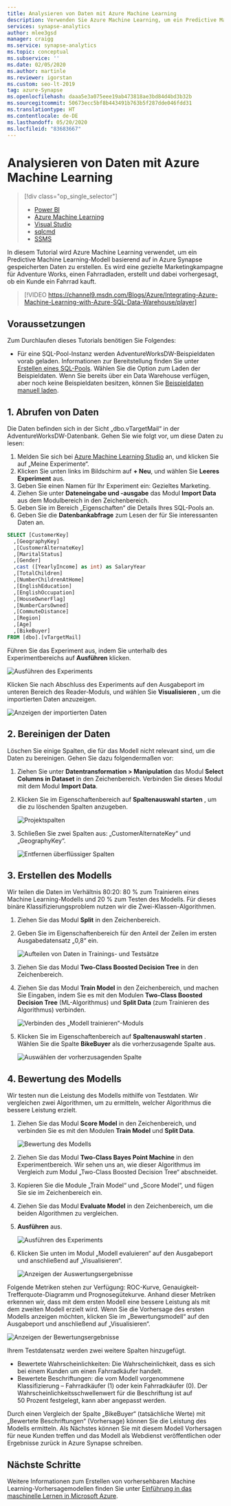```yaml
---
title: Analysieren von Daten mit Azure Machine Learning
description: Verwenden Sie Azure Machine Learning, um ein Predictive Machine Learning-Modell basierend auf in Azure Synapse gespeicherten Daten zu erstellen.
services: synapse-analytics
author: mlee3gsd
manager: craigg
ms.service: synapse-analytics
ms.topic: conceptual
ms.subservice: ''
ms.date: 02/05/2020
ms.author: martinle
ms.reviewer: igorstan
ms.custom: seo-lt-2019
tag: azure-Synapse
ms.openlocfilehash: daaa5e3a075eee19ab473818ae3bd84d4bd3b32b
ms.sourcegitcommit: 50673ecc5bf8b443491b763b5f287dde046fdd31
ms.translationtype: HT
ms.contentlocale: de-DE
ms.lasthandoff: 05/20/2020
ms.locfileid: "83683667"
---
```

# <a name="analyze-data-with-azure-machine-learning"></a>Analysieren von Daten mit Azure Machine Learning
> [!div class="op_single_selector"]
> * [Power BI](sql-data-warehouse-get-started-visualize-with-power-bi.md)
> * [Azure Machine Learning](sql-data-warehouse-get-started-analyze-with-azure-machine-learning.md)
> * [Visual Studio](sql-data-warehouse-query-visual-studio.md)
> * [sqlcmd](../sql/get-started-connect-sqlcmd.md) 
> * [SSMS](sql-data-warehouse-query-ssms.md)
> 
> 

In diesem Tutorial wird Azure Machine Learning verwendet, um ein Predictive Machine Learning-Modell basierend auf in Azure Synapse gespeicherten Daten zu erstellen. Es wird eine gezielte Marketingkampagne für Adventure Works, einen Fahrradladen, erstellt und dabei vorhergesagt, ob ein Kunde ein Fahrrad kauft.

> [!VIDEO https://channel9.msdn.com/Blogs/Azure/Integrating-Azure-Machine-Learning-with-Azure-SQL-Data-Warehouse/player]
> 
> 

## <a name="prerequisites"></a>Voraussetzungen
Zum Durchlaufen dieses Tutorials benötigen Sie Folgendes:

* Für eine SQL-Pool-Instanz werden AdventureWorksDW-Beispieldaten vorab geladen. Informationen zur Bereitstellung finden Sie unter [Erstellen eines SQL-Pools](create-data-warehouse-portal.md). Wählen Sie die Option zum Laden der Beispieldaten. Wenn Sie bereits über ein Data Warehouse verfügen, aber noch keine Beispieldaten besitzen, können Sie [Beispieldaten manuell laden](load-data-from-azure-blob-storage-using-polybase.md).

## <a name="1-get-the-data"></a>1. Abrufen von Daten
Die Daten befinden sich in der Sicht „dbo.vTargetMail“ in der AdventureWorksDW-Datenbank. Gehen Sie wie folgt vor, um diese Daten zu lesen:

1. Melden Sie sich bei [Azure Machine Learning Studio](https://studio.azureml.net/) an, und klicken Sie auf „Meine Experimente“.
2. Klicken Sie unten links im Bildschirm auf **+ Neu**, und wählen Sie **Leeres Experiment** aus.
3. Geben Sie einen Namen für Ihr Experiment ein: Gezieltes Marketing.
4. Ziehen Sie unter **Dateneingabe und -ausgabe** das Modul **Import Data** aus dem Modulbereich in den Zeichenbereich.
5. Geben Sie im Bereich „Eigenschaften“ die Details Ihres SQL-Pools an.
6. Geben Sie die **Datenbankabfrage** zum Lesen der für Sie interessanten Daten an.

```sql
SELECT [CustomerKey]
  ,[GeographyKey]
  ,[CustomerAlternateKey]
  ,[MaritalStatus]
  ,[Gender]
  ,cast ([YearlyIncome] as int) as SalaryYear
  ,[TotalChildren]
  ,[NumberChildrenAtHome]
  ,[EnglishEducation]
  ,[EnglishOccupation]
  ,[HouseOwnerFlag]
  ,[NumberCarsOwned]
  ,[CommuteDistance]
  ,[Region]
  ,[Age]
  ,[BikeBuyer]
FROM [dbo].[vTargetMail]
```

Führen Sie das Experiment aus, indem Sie unterhalb des Experimentbereichs auf **Ausführen** klicken.

![Ausführen des Experiments](./media/sql-data-warehouse-get-started-analyze-with-azure-machine-learning/img1-reader-new.png)

Klicken Sie nach Abschluss des Experiments auf den Ausgabeport im unteren Bereich des Reader-Moduls, und wählen Sie **Visualisieren** , um die importierten Daten anzuzeigen.

![Anzeigen der importierten Daten](./media/sql-data-warehouse-get-started-analyze-with-azure-machine-learning/img3-readerdata-new.png)

## <a name="2-clean-the-data"></a>2. Bereinigen der Daten
Löschen Sie einige Spalten, die für das Modell nicht relevant sind, um die Daten zu bereinigen. Gehen Sie dazu folgendermaßen vor:

1. Ziehen Sie unter **Datentransformation > Manipulation** das Modul **Select Columns in Dataset** in den Zeichenbereich. Verbinden Sie dieses Modul mit dem Modul **Import Data**.
2. Klicken Sie im Eigenschaftenbereich auf **Spaltenauswahl starten** , um die zu löschenden Spalten anzugeben.

   ![Projektspalten](./media/sql-data-warehouse-get-started-analyze-with-azure-machine-learning/img4-projectcolumns-new.png)
3. Schließen Sie zwei Spalten aus: „CustomerAlternateKey“ und „GeographyKey“.

   ![Entfernen überflüssiger Spalten](./media/sql-data-warehouse-get-started-analyze-with-azure-machine-learning/img5-columnselector-new.png)

## <a name="3-build-the-model"></a>3. Erstellen des Modells
Wir teilen die Daten im Verhältnis 80:20: 80 % zum Trainieren eines Machine Learning-Modells und 20 % zum Testen des Modells. Für dieses binäre Klassifizierungsproblem nutzen wir die Zwei-Klassen-Algorithmen.

1. Ziehen Sie das Modul **Split** in den Zeichenbereich.
2. Geben Sie im Eigenschaftenbereich für den Anteil der Zeilen im ersten Ausgabedatensatz „0,8“ ein.

   ![Aufteilen von Daten in Trainings- und Testsätze](./media/sql-data-warehouse-get-started-analyze-with-azure-machine-learning/img6-split-new.png)
3. Ziehen Sie das Modul **Two-Class Boosted Decision Tree** in den Zeichenbereich.
4. Ziehen Sie das Modul **Train Model** in den Zeichenbereich, und machen Sie Eingaben, indem Sie es mit den Modulen **Two-Class Boosted Decision Tree** (ML-Algorithmus) und **Split Data** (zum Trainieren des Algorithmus) verbinden. 

     ![Verbinden des „Modell trainieren“-Moduls](./media/sql-data-warehouse-get-started-analyze-with-azure-machine-learning/img7-train-new.png)
5. Klicken Sie im Eigenschaftenbereich auf **Spaltenauswahl starten** . Wählen Sie die Spalte **BikeBuyer** als die vorherzusagende Spalte aus.

   ![Auswählen der vorherzusagenden Spalte](./media/sql-data-warehouse-get-started-analyze-with-azure-machine-learning/img8-traincolumnselector-new.png)

## <a name="4-score-the-model"></a>4. Bewertung des Modells
Wir testen nun die Leistung des Modells mithilfe von Testdaten. Wir vergleichen zwei Algorithmen, um zu ermitteln, welcher Algorithmus die bessere Leistung erzielt.

1. Ziehen Sie das Modul **Score Model** in den Zeichenbereich, und verbinden Sie es mit den Modulen **Train Model** und **Split Data**.

   ![Bewertung des Modells](./media/sql-data-warehouse-get-started-analyze-with-azure-machine-learning/img9-score-new.png)
2. Ziehen Sie das Modul **Two-Class Bayes Point Machine** in den Experimentbereich. Wir sehen uns an, wie dieser Algorithmus im Vergleich zum Modul „Two-Class Boosted Decision Tree“ abschneidet.
3. Kopieren Sie die Module „Train Model“ und „Score Model“, und fügen Sie sie im Zeichenbereich ein.
4. Ziehen Sie das Modul **Evaluate Model** in den Zeichenbereich, um die beiden Algorithmen zu vergleichen.
5. **Ausführen** aus.

   ![Ausführen des Experiments](./media/sql-data-warehouse-get-started-analyze-with-azure-machine-learning/img10-evaluate-new.png)
6. Klicken Sie unten im Modul „Modell evaluieren“ auf den Ausgabeport und anschließend auf „Visualisieren“.

   ![Anzeigen der Auswertungsergebnisse](./media/sql-data-warehouse-get-started-analyze-with-azure-machine-learning/img11-evalresults-new.png)

Folgende Metriken stehen zur Verfügung: ROC-Kurve, Genauigkeit-Trefferquote-Diagramm und Prognosegütekurve. Anhand dieser Metriken erkennen wir, dass mit dem ersten Modell eine bessere Leistung als mit dem zweiten Modell erzielt wird. Wenn Sie die Vorhersage des ersten Modells anzeigen möchten, klicken Sie im „Bewertungsmodell“ auf den Ausgabeport und anschließend auf „Visualisieren“.

![Anzeigen der Bewertungsergebnisse](./media/sql-data-warehouse-get-started-analyze-with-azure-machine-learning/img12-scoreresults-new.png)

Ihrem Testdatensatz werden zwei weitere Spalten hinzugefügt.

* Bewertete Wahrscheinlichkeiten: Die Wahrscheinlichkeit, dass es sich bei einem Kunden um einen Fahrradkäufer handelt.
* Bewertete Beschriftungen: die vom Modell vorgenommene Klassifizierung – Fahrradkäufer (1) oder kein Fahrradkäufer (0). Der Wahrscheinlichkeitsschwellenwert für die Beschriftung ist auf 50 Prozent festgelegt, kann aber angepasst werden.

Durch einen Vergleich der Spalte „BikeBuyer“ (tatsächliche Werte) mit „Bewertete Beschriftungen“ (Vorhersage) können Sie die Leistung des Modells ermitteln. Als Nächstes können Sie mit diesem Modell Vorhersagen für neue Kunden treffen und das Modell als Webdienst veröffentlichen oder Ergebnisse zurück in Azure Synapse schreiben.

## <a name="next-steps"></a>Nächste Schritte
Weitere Informationen zum Erstellen von vorhersehbaren Machine Learning-Vorhersagemodellen finden Sie unter [Einführung in das maschinelle Lernen in Microsoft Azure](https://docs.microsoft.com/azure/machine-learning/overview-what-is-azure-ml).